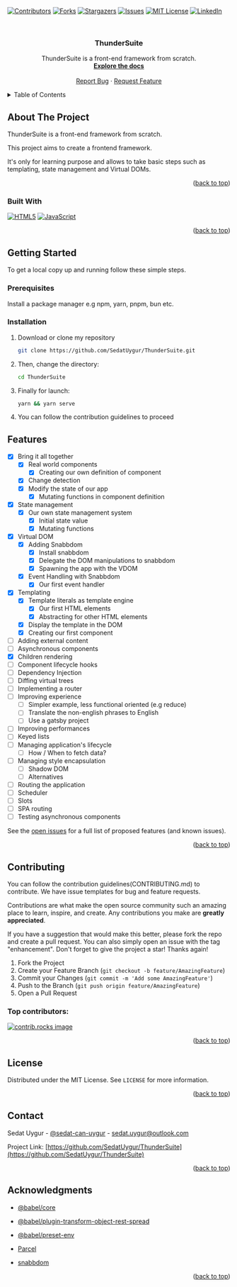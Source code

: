 <!-- Improved compatibility of back to top link: See: https://github.com/SedatUygur/ThunderSuite/pull/73 -->
<a id="readme-top"></a>

<!-- PROJECT SHIELDS -->
<!--
*** I'm using markdown "reference style" links for readability.
*** Reference links are enclosed in brackets [ ] instead of parentheses ( ).
*** See the bottom of this document for the declaration of the reference variables
*** for contributors-url, forks-url, etc. This is an optional, concise syntax you may use.
*** https://www.markdownguide.org/basic-syntax/#reference-style-links
-->
[![Contributors][contributors-shield]][contributors-url]
[![Forks][forks-shield]][forks-url]
[![Stargazers][stars-shield]][stars-url]
[![Issues][issues-shield]][issues-url]
[![MIT License][license-shield]][license-url]
[![LinkedIn][linkedin-shield]][linkedin-url]

<!-- PROJECT LOGO -->
<br />
<div align="center">
  <h3 align="center">ThunderSuite</h3>

  <p align="center">
    ThunderSuite is a front-end framework from scratch.
    <br />
    <a href="https://github.com/SedatUygur/ThunderSuite"><strong>Explore the docs</strong></a>
    <br />
    <br />
    <a href="https://github.com/SedatUygur/ThunderSuite/issues/new?labels=bug&template=bug-report---.md">Report Bug</a>
    ·
    <a href="https://github.com/SedatUygur/ThunderSuite/issues/new?labels=enhancement&template=feature-request---.md">Request Feature</a>
  </p>
</div>

<!-- TABLE OF CONTENTS -->
<details>
  <summary>Table of Contents</summary>
  <ol>
    <li>
      <a href="#about-the-project">About The Project</a>
      <ul>
        <li><a href="#built-with">Built With</a></li>
      </ul>
    </li>
    <li>
      <a href="#getting-started">Getting Started</a>
      <ul>
        <li><a href="#prerequisites">Prerequisites</a></li>
        <li><a href="#installation">Installation</a></li>
      </ul>
    </li>
    <li><a href="#features">Features</a></li>
    <li><a href="#roadmap">Roadmap</a></li>
    <li><a href="#contributing">Contributing</a></li>
    <li><a href="#license">License</a></li>
    <li><a href="#contact">Contact</a></li>
    <li><a href="#acknowledgments">Acknowledgments</a></li>
  </ol>
</details>

<!-- ABOUT THE PROJECT -->
## About The Project

ThunderSuite is a front-end framework from scratch.

This project aims to create a frontend framework.

It's only for learning purpose and allows to take basic steps such as templating, state management and Virtual DOMs.

<p align="right">(<a href="#readme-top">back to top</a>)</p>

### Built With

[![HTML5][HTML5-logo]][HTML5]
[![JavaScript][JavaScript-logo]][JavaScript]

<p align="right">(<a href="#readme-top">back to top</a>)</p>

<!-- GETTING STARTED -->
## Getting Started

To get a local copy up and running follow these simple steps.

### Prerequisites

Install a package manager e.g npm, yarn, pnpm, bun etc.

### Installation

1. Download or clone my repository
   ```sh
   git clone https://github.com/SedatUygur/ThunderSuite.git
   ```
2. Then, change the directory:
   ```sh
   cd ThunderSuite
   ```
3. Finally for launch:
   ```sh
   yarn && yarn serve
   ```
4. You can follow the contribution guidelines to proceed

<!-- FEATURES -->
## Features

- [x] Bring it all together
  - [x] Real world components
    - [x] Creating our own definition of component
  - [x] Change detection
  - [x] Modify the state of our app
    - [x] Mutating functions in component definition
- [x] State management
  - [x] Our own state management system
    - [x] Initial state value
    - [x] Mutating functions
- [x] Virtual DOM
  - [x] Adding Snabbdom
    - [x] Install snabbdom
    - [x] Delegate the DOM manipulations to snabbdom
    - [x] Spawning the app with the VDOM
  - [x] Event Handling with Snabbdom
    - [x] Our first event handler
- [x] Templating
  - [x] Template literals as template engine
    - [x] Our first HTML elements
    - [x] Abstracting for other HTML elements
  - [x] Display the template in the DOM
  - [x] Creating our first component

- [ ] Adding external content
- [ ] Asynchronous components
- [x] Children rendering
- [ ] Component lifecycle hooks
- [ ] Dependency Injection
- [ ] Diffing virtual trees
- [ ] Implementing a router
- [ ] Improving experience
  - [ ] Simpler example, less functional oriented (e.g reduce)
  - [ ] Translate the non-english phrases to English
  - [ ] Use a gatsby project
- [ ] Improving performances
- [ ] Keyed lists
- [ ] Managing application's lifecycle
  - [ ] How / When to fetch data?
- [ ] Managing style encapsulation
  - [ ] Shadow DOM
  - [ ] Alternatives
- [ ] Routing the application
- [ ] Scheduler
- [ ] Slots
- [ ] SPA routing
- [ ] Testing asynchronous components

See the [open issues](https://github.com/SedatUygur/ThunderSuite/issues) for a full list of proposed features (and known issues).

<p align="right">(<a href="#readme-top">back to top</a>)</p>

<!-- CONTRIBUTING -->
## Contributing

You can follow the contribution guidelines(CONTRIBUTING.md) to contribute. We have issue templates for bug and feature requests.

Contributions are what make the open source community such an amazing place to learn, inspire, and create. Any contributions you make are **greatly appreciated**.

If you have a suggestion that would make this better, please fork the repo and create a pull request. You can also simply open an issue with the tag "enhancement".
Don't forget to give the project a star! Thanks again!

1. Fork the Project
2. Create your Feature Branch (`git checkout -b feature/AmazingFeature`)
3. Commit your Changes (`git commit -m 'Add some AmazingFeature'`)
4. Push to the Branch (`git push origin feature/AmazingFeature`)
5. Open a Pull Request

### Top contributors:

<a href="https://github.com/SedatUygur/ThunderSuite/graphs/contributors">
  <img src="https://contrib.rocks/image?repo=SedatUygur/ThunderSuite" alt="contrib.rocks image" />
</a>

<p align="right">(<a href="#readme-top">back to top</a>)</p>

<!-- LICENSE -->
## License

Distributed under the MIT License. See `LICENSE` for more information.

<p align="right">(<a href="#readme-top">back to top</a>)</p>

<!-- CONTACT -->
## Contact

Sedat Uygur - [@sedat-can-uygur](https://www.linkedin.com/in/sedat-can-uygur) - sedat.uygur@outlook.com

Project Link: [https://github.com/SedatUygur/ThunderSuite](https://github.com/SedatUygur/ThunderSuite)

<p align="right">(<a href="#readme-top">back to top</a>)</p>

<!-- ACKNOWLEDGMENTS -->
## Acknowledgments

- [@babel/core](https://babeljs.io/docs/babel-core)

- [@babel/plugin-transform-object-rest-spread](https://babeljs.io/docs/babel-plugin-transform-object-rest-spread)

- [@babel/preset-env](https://babeljs.io/docs/babel-preset-env)

- [Parcel](https://parceljs.org/docs/)

- [snabbdom](https://github.com/snabbdom/snabbdom)

<p align="right">(<a href="#readme-top">back to top</a>)</p>

<!-- MARKDOWN LINKS & IMAGES -->
<!-- https://www.markdownguide.org/basic-syntax/#reference-style-links -->
[contributors-shield]: https://img.shields.io/github/contributors/SedatUygur/ThunderSuite.svg?style=for-the-badge
[contributors-url]: https://github.com/SedatUygur/ThunderSuite/graphs/contributors
[forks-shield]: https://img.shields.io/github/forks/SedatUygur/ThunderSuite.svg?style=for-the-badge
[forks-url]: https://github.com/SedatUygur/ThunderSuite/network/members
[stars-shield]: https://img.shields.io/github/stars/SedatUygur/ThunderSuite.svg?style=for-the-badge
[stars-url]: https://github.com/SedatUygur/ThunderSuite/stargazers
[issues-shield]: https://img.shields.io/github/issues/SedatUygur/ThunderSuite.svg?style=for-the-badge
[issues-url]: https://github.com/SedatUygur/ThunderSuite/issues
[license-shield]: https://img.shields.io/github/license/SedatUygur/ThunderSuite.svg?style=for-the-badge
[license-url]: https://github.com/SedatUygur/ThunderSuite/blob/main/LICENSE
[linkedin-shield]: https://img.shields.io/badge/-LinkedIn-black.svg?style=for-the-badge&logo=linkedin&colorB=555
[linkedin-url]: https://linkedin.com/in/sedat-can-uygur
[product-screenshot]: images/screenshot.png

[JavaScript-logo]: https://static-00.iconduck.com/assets.00/javascript-icon-256x256-0ybhyms4.png
[JavaScript]: https://www.javascript.com/
[HTML5-logo]: https://www.w3.org/html/logo/downloads/HTML5_Logo_256.png
[HTML5]: https://developer.mozilla.org/en-US/docs/Glossary/HTML5